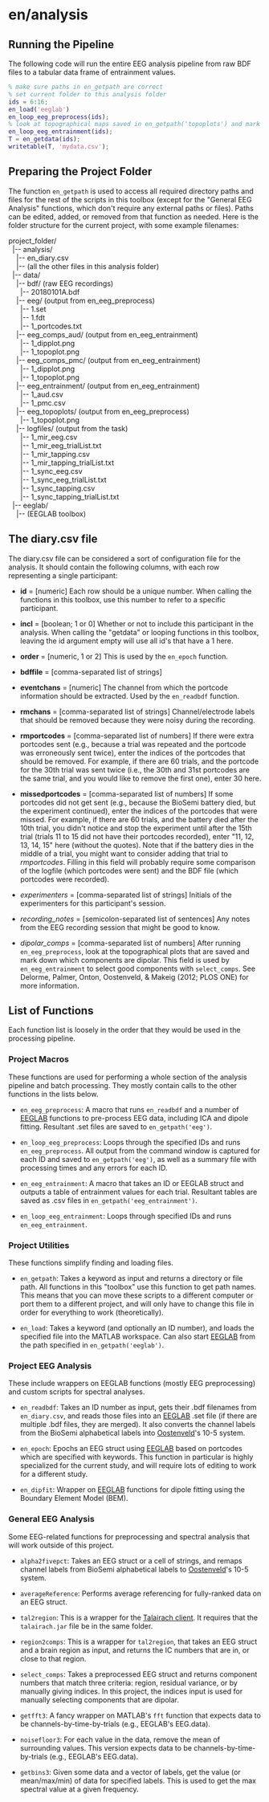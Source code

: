 # en/analysis

## Running the Pipeline

The following code will run the entire EEG analysis pipeline from raw BDF files to a tabular data frame of entrainment values.

```matlab
% make sure paths in en_getpath are correct
% set current folder to this analysis folder
ids = 6:16;
en_load('eeglab')
en_loop_eeg_preprocess(ids);
% look at topographical maps saved in en_getpath('topoplots') and mark down component numbers that are dipolar in en_diary.csv
en_loop_eeg_entrainment(ids);
T = en_getdata(ids);
writetable(T, 'mydata.csv');
```

## Preparing the Project Folder

The function `en_getpath` is used to access all required directory paths and files for the rest of the scripts in this toolbox (except for the "General EEG Analysis" functions, which don't require any external paths or files). Paths can be edited, added, or removed from that function as needed. Here is the folder structure for the current project, with some example filenames:

project_folder/  
&nbsp;&nbsp;|-- analysis/  
&nbsp;&nbsp;&nbsp;&nbsp;|-- en_diary.csv  
&nbsp;&nbsp;&nbsp;&nbsp;|-- (all the other files in this analysis folder)  
&nbsp;&nbsp;|-- data/  
&nbsp;&nbsp;&nbsp;&nbsp;|-- bdf/ (raw EEG recordings)  
&nbsp;&nbsp;&nbsp;&nbsp;&nbsp;&nbsp;|-- 20180101A.bdf  
&nbsp;&nbsp;&nbsp;&nbsp;|-- eeg/ (output from en_eeg_preprocess)  
&nbsp;&nbsp;&nbsp;&nbsp;&nbsp;&nbsp;|-- 1.set  
&nbsp;&nbsp;&nbsp;&nbsp;&nbsp;&nbsp;|-- 1.fdt  
&nbsp;&nbsp;&nbsp;&nbsp;&nbsp;&nbsp;|-- 1_portcodes.txt  
&nbsp;&nbsp;&nbsp;&nbsp;|-- eeg_comps_aud/ (output from en_eeg_entrainment)  
&nbsp;&nbsp;&nbsp;&nbsp;&nbsp;&nbsp;|-- 1_dipplot.png  
&nbsp;&nbsp;&nbsp;&nbsp;&nbsp;&nbsp;|-- 1_topoplot.png  
&nbsp;&nbsp;&nbsp;&nbsp;|-- eeg_comps_pmc/ (output from en_eeg_entrainment)  
&nbsp;&nbsp;&nbsp;&nbsp;&nbsp;&nbsp;|-- 1_dipplot.png  
&nbsp;&nbsp;&nbsp;&nbsp;&nbsp;&nbsp;|-- 1_topoplot.png  
&nbsp;&nbsp;&nbsp;&nbsp;|-- eeg_entrainment/ (output from en_eeg_entrainment)  
&nbsp;&nbsp;&nbsp;&nbsp;&nbsp;&nbsp;|-- 1_aud.csv  
&nbsp;&nbsp;&nbsp;&nbsp;&nbsp;&nbsp;|-- 1_pmc.csv  
&nbsp;&nbsp;&nbsp;&nbsp;|-- eeg_topoplots/ (output from en_eeg_preprocess)  
&nbsp;&nbsp;&nbsp;&nbsp;&nbsp;&nbsp;|-- 1_topoplot.png  
&nbsp;&nbsp;&nbsp;&nbsp;|-- logfiles/ (output from the task)  
&nbsp;&nbsp;&nbsp;&nbsp;&nbsp;&nbsp;|-- 1_mir_eeg.csv  
&nbsp;&nbsp;&nbsp;&nbsp;&nbsp;&nbsp;|-- 1_mir_eeg_trialList.txt  
&nbsp;&nbsp;&nbsp;&nbsp;&nbsp;&nbsp;|-- 1_mir_tapping.csv  
&nbsp;&nbsp;&nbsp;&nbsp;&nbsp;&nbsp;|-- 1_mir_tapping_trialList.txt  
&nbsp;&nbsp;&nbsp;&nbsp;&nbsp;&nbsp;|-- 1_sync_eeg.csv  
&nbsp;&nbsp;&nbsp;&nbsp;&nbsp;&nbsp;|-- 1_sync_eeg_trialList.txt  
&nbsp;&nbsp;&nbsp;&nbsp;&nbsp;&nbsp;|-- 1_sync_tapping.csv  
&nbsp;&nbsp;&nbsp;&nbsp;&nbsp;&nbsp;|-- 1_sync_tapping_trialList.txt  
&nbsp;&nbsp;|-- eeglab/  
&nbsp;&nbsp;&nbsp;&nbsp;|-- (EEGLAB toolbox)  

## The diary.csv file

The diary.csv file can be considered a sort of configuration file for the analysis. It should contain the following columns, with each row representing a single participant:

- **id** = [numeric] Each row should be a unique number. When calling the functions in this toolbox, use this number to refer to a specific participant.

- **incl** = [boolean; 1 or 0] Whether or not to include this participant in the analysis. When calling the "getdata" or looping functions in this toolbox, leaving the id argument empty will use all id's that have a 1 here.

- **order** = [numeric, 1 or 2] This is used by the `en_epoch` function.

- **bdffile** = [comma-separated list of strings]

- **eventchans** = [numeric] The channel from which the portcode information should be extracted. Used by the `en_readbdf` function.

- **rmchans** = [comma-separated list of strings] Channel/electrode labels that should be removed because they were noisy during the recording.

- **rmportcodes** = [comma-separated list of numbers] If there were extra portcodes sent (e.g., because a trial was repeated and the portcode was erroneously sent twice), enter the indices of the portcodes that should be removed. For example, if there are 60 trials, and the portcode for the 30th trial was sent twice (i.e., the 30th and 31st portcodes are the same trial, and you would like to remove the first one), enter 30 here.

- **missedportcodes** = [comma-separated list of numbers] If some portcodes did not get sent (e.g., because the BioSemi battery died, but the experiment continued), enter the indices of the portcodes that were missed. For example, if there are 60 trials, and the battery died after the 10th trial, you didn't notice and stop the experiment until after the 15th trial (trials 11 to 15 did not have their portcodes recorded), enter "11, 12, 13, 14, 15" here (without the quotes). Note that if the battery dies in the middle of a trial, you might want to consider adding that trial to *rmportcodes*. Filling in this field will probably require some comparison of the logfile (which portcodes were sent) and the BDF file (which portcodes were recorded).

- *experimenters* = [comma-separated list of strings] Initials of the experimenters for this participant's session.

- *recording_notes* = [semicolon-separated list of sentences] Any notes from the EEG recording session that might be good to know.

- *dipolar_comps* = [comma-separated list of numbers] After running `en_eeg_preprocess`, look at the topographical plots that are saved and mark down which components are dipolar. This field is used by `en_eeg_entrainment` to select good components with `select_comps`. See Delorme, Palmer, Onton, Oostenveld, & Makeig (2012; PLOS ONE) for more information.

## List of Functions

Each function list is loosely in the order that they would be used in the processing pipeline.

### Project Macros

These functions are used for performing a whole section of the analysis pipeline and batch processing. They mostly contain calls to the other functions in the lists below.

- `en_eeg_preprocess`: A macro that runs `en_readbdf` and a number of [EEGLAB](https://sccn.ucsd.edu/eeglab/index.php) functions to pre-process EEG data, including ICA and dipole fitting. Resultant .set files are saved to `en_getpath('eeg')`.

- `en_loop_eeg_preprocess`: Loops through the specified IDs and runs `en_eeg_preprocess`. All output from the command window is captured for each ID and saved to `en_getpath('eeg')`, as well as a summary file with processing times and any errors for each ID.

- `en_eeg_entrainment`: A macro that takes an ID or EEGLAB struct and outputs a table of entrainment values for each trial. Resultant tables are saved as .csv files in `en_getpath('eeg_entrainment')`.

- `en_loop_eeg_entrainment`: Loops through specified IDs and runs `en_eeg_entrainment`.

### Project Utilities

These functions simplify finding and loading files.

- `en_getpath`: Takes a keyword as input and returns a directory or file path. All functions in this "toolbox" use this function to get path names. This means that you can move these scripts to a different computer or port them to a different project, and will only have to change this file in order for everything to work (theoretically).

- `en_load`: Takes a keyword (and optionally an ID number), and loads the specified file into the MATLAB workspace. Can also start [EEGLAB](https://sccn.ucsd.edu/eeglab/index.php) from the path specified in `en_getpath('eeglab')`.

### Project EEG Analysis

These include wrappers on EEGLAB functions (mostly EEG preprocessing) and custom scripts for spectral analyses.

- `en_readbdf`: Takes an ID number as input, gets their .bdf filenames from `en_diary.csv`, and reads those files into an [EEGLAB](https://sccn.ucsd.edu/eeglab/index.php) .set file (if there are multiple .bdf files, they are merged). It also converts the channel labels from the BioSemi alphabetical labels into [Oostenveld](http://robertoostenveld.nl/electrode/)'s 10-5 system.

- `en_epoch`: Epochs an EEG struct using [EEGLAB](https://sccn.ucsd.edu/eeglab/index.php) based on portcodes which are specified with keywords. This function in particular is highly specialized for the current study, and will require lots of editing to work for a different study.

- `en_dipfit`: Wrapper on [EEGLAB](https://sccn.ucsd.edu/eeglab/index.php) functions for dipole fitting using the Boundary Element Model (BEM).

### General EEG Analysis

Some EEG-related functions for preprocessing and spectral analysis that will work outside of this project.

- `alpha2fivepct`: Takes an EEG struct or a cell of strings, and remaps channel labels from BioSemi alphabetical labels to [Oostenveld](http://robertoostenveld.nl/electrode/)'s 10-5 system.

- `averageReference`: Performs average referencing for fully-ranked data on an EEG struct.

- `tal2region`: This is a wrapper for the [Talairach client](http://www.talairach.org/client.html). It requires that the `talairach.jar` file be in the same folder.

- `region2comps`: This is a wrapper for `tal2region`, that takes an EEG struct and a brain region as input, and returns the IC numbers that are in, or close to that region.

- `select_comps`: Takes a preprocessed EEG struct and returns component numbers that match three criteria: region, residual variance, or by manually giving indices. In this project, the indices input is used for manually selecting components that are dipolar.

- `getfft3`: A fancy wrapper on MATLAB's `fft` function that expects data to be channels-by-time-by-trials (e.g., EEGLAB's EEG.data).

- `noisefloor3`: For each value in the data, remove the mean of surrounding values. This version expects data to be channels-by-time-by-trials (e.g., EEGLAB's EEG.data).

- `getbins3`: Given some data and a vector of labels, get the value (or mean/max/min) of data for specified labels. This is used to get the max spectral value at a given frequency.
